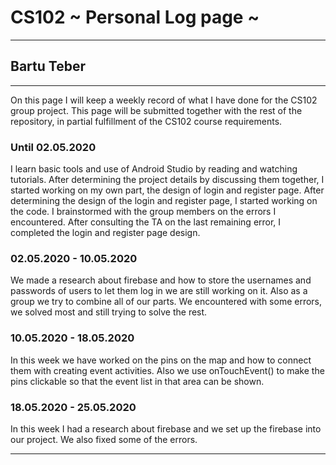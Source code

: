 # CS102 ~ Personal Log page ~
****
## Bartu Teber
****

On this page I will keep a weekly record of what I have done for the CS102 group project. This page will be submitted together with the rest of the repository, in partial fulfillment of the CS102 course requirements.

### Until 02.05.2020
I learn basic tools and use of Android Studio by reading and watching tutorials. After determining the project details by discussing them together, I started working on my own part, the design of login and register page.  After determining the design of the login and register page, I started working on the code. I brainstormed with the group members on the errors I encountered. After consulting the TA on the last remaining error, I completed the login and register page design.

### 02.05.2020 - 10.05.2020
We made a research about firebase and how to store the usernames and passwords of users to let them log in we are still working on it. Also as a group we try to combine all of our parts. We encountered with some errors, we solved most and still trying to solve the rest. 

### 10.05.2020 - 18.05.2020
In this week we have worked on the pins on the map and how to connect them with creating event activities. Also we use onTouchEvent() to make the pins clickable so that the event list in that area can be shown. 

### 18.05.2020 - 25.05.2020
In this week I had a research about firebase and we set up the firebase into our project. We also fixed some of the errors. 

****
